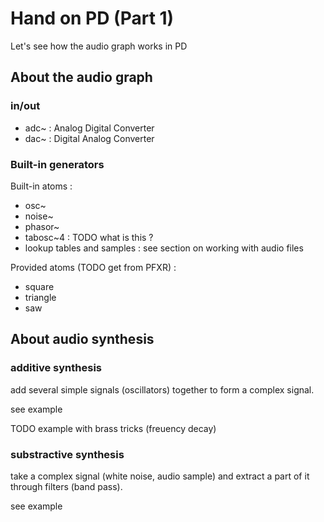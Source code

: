 # Hand on PD (Part 1)

Let's see how the audio graph works in PD

## About the audio graph

### in/out

* adc~ : Analog Digital Converter
* dac~ : Digital Analog Converter

### Built-in generators

Built-in atoms :

* osc~
* noise~
* phasor~
* tabosc~4 : TODO what is this ?
* lookup tables and samples : see section on working with audio files

Provided atoms (TODO get from PFXR) :

* square
* triangle
* saw

## About audio synthesis

### additive synthesis

add several simple signals (oscillators) together to form a complex signal.

see example

TODO example with brass tricks (freuency decay)

### substractive synthesis

take a complex signal (white noise, audio sample) and extract a part of it through filters (band pass).

see example


